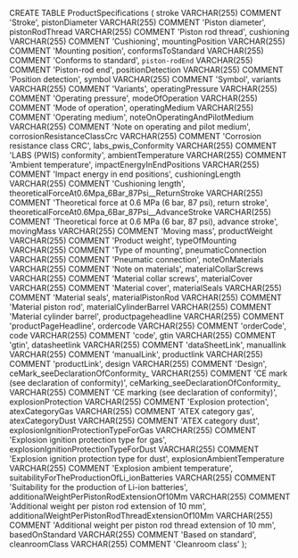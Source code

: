CREATE TABLE ProductSpecifications (
    stroke VARCHAR(255) COMMENT 'Stroke',
    pistonDiameter VARCHAR(255) COMMENT 'Piston diameter',
    pistonRodThread VARCHAR(255) COMMENT 'Piston rod thread',
    cushioning VARCHAR(255) COMMENT 'Cushioning',
    mountingPosition VARCHAR(255) COMMENT 'Mounting position',
    conformsToStandard VARCHAR(255) COMMENT 'Conforms to standard',
    `piston-rodEnd` VARCHAR(255) COMMENT 'Piston-rod end',
    positionDetection VARCHAR(255) COMMENT 'Position detection',
    symbol VARCHAR(255) COMMENT 'Symbol',
    variants VARCHAR(255) COMMENT 'Variants',
    operatingPressure VARCHAR(255) COMMENT 'Operating pressure',
    modeOfOperation VARCHAR(255) COMMENT 'Mode of operation',
    operatingMedium VARCHAR(255) COMMENT 'Operating medium',
    noteOnOperatingAndPilotMedium VARCHAR(255) COMMENT 'Note on operating and pilot medium',
    corrosionResistanceClassCrc VARCHAR(255) COMMENT 'Corrosion resistance class CRC',
    labs_pwis_Conformity VARCHAR(255) COMMENT 'LABS (PWIS) conformity',
    ambientTemperature VARCHAR(255) COMMENT 'Ambient temperature',
    impactEnergyInEndPositions VARCHAR(255) COMMENT 'Impact energy in end positions',
    cushioningLength VARCHAR(255) COMMENT 'Cushioning length',
    theoreticalForceAt0.6Mpa_6Bar_87Psi__ReturnStroke VARCHAR(255) COMMENT 'Theoretical force at 0.6 MPa (6 bar, 87 psi), return stroke',
    theoreticalForceAt0.6Mpa_6Bar_87Psi__AdvanceStroke VARCHAR(255) COMMENT 'Theoretical force at 0.6 MPa (6 bar, 87 psi), advance stroke',
    movingMass VARCHAR(255) COMMENT 'Moving mass',
    productWeight VARCHAR(255) COMMENT 'Product weight',
    typeOfMounting VARCHAR(255) COMMENT 'Type of mounting',
    pneumaticConnection VARCHAR(255) COMMENT 'Pneumatic connection',
    noteOnMaterials VARCHAR(255) COMMENT 'Note on materials',
    materialCollarScrews VARCHAR(255) COMMENT 'Material collar screws',
    materialCover VARCHAR(255) COMMENT 'Material cover',
    materialSeals VARCHAR(255) COMMENT 'Material seals',
    materialPistonRod VARCHAR(255) COMMENT 'Material piston rod',
    materialCylinderBarrel VARCHAR(255) COMMENT 'Material cylinder barrel',
    productpageheadline VARCHAR(255) COMMENT 'productPageHeadline',
    ordercode VARCHAR(255) COMMENT 'orderCode',
    code VARCHAR(255) COMMENT 'code',
    gtin VARCHAR(255) COMMENT 'gtin',
    datasheetlink VARCHAR(255) COMMENT 'dataSheetLink',
    manuallink VARCHAR(255) COMMENT 'manualLink',
    productlink VARCHAR(255) COMMENT 'productLink',
    design VARCHAR(255) COMMENT 'Design',
    ceMark_seeDeclarationOfConformity_ VARCHAR(255) COMMENT 'CE mark (see declaration of conformity)',
    ceMarking_seeDeclarationOfConformity_ VARCHAR(255) COMMENT 'CE marking (see declaration of conformity)',
    explosionProtection VARCHAR(255) COMMENT 'Explosion protection',
    atexCategoryGas VARCHAR(255) COMMENT 'ATEX category gas',
    atexCategoryDust VARCHAR(255) COMMENT 'ATEX category dust',
    explosionIgnitionProtectionTypeForGas VARCHAR(255) COMMENT 'Explosion ignition protection type for gas',
    explosionIgnitionProtectionTypeForDust VARCHAR(255) COMMENT 'Explosion ignition protection type for dust',
    explosionAmbientTemperature VARCHAR(255) COMMENT 'Explosion ambient temperature',
    suitabilityForTheProductionOfLi_ionBatteries VARCHAR(255) COMMENT 'Suitability for the production of Li-ion batteries',
    additionalWeightPerPistonRodExtensionOf10Mm VARCHAR(255) COMMENT 'Additional weight per piston rod extension of 10 mm',
    additionalWeightPerPistonRodThreadExtensionOf10Mm VARCHAR(255) COMMENT 'Additional weight per piston rod thread extension of 10 mm',
    basedOnStandard VARCHAR(255) COMMENT 'Based on standard',
    cleanroomClass VARCHAR(255) COMMENT 'Cleanroom class'
);
